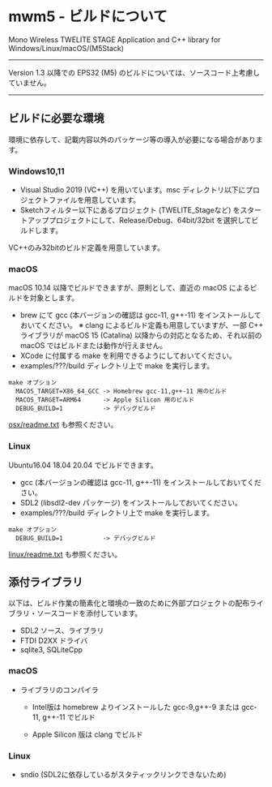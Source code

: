 # mwm5 - ビルドについて

Mono Wireless TWELITE STAGE Application and C++ library for Windows/Linux/macOS/(M5Stack)



---

Version 1.3 以降での EPS32 (M5) のビルドについては、ソースコード上考慮していません。

---



## ビルドに必要な環境

環境に依存して、記載内容以外のパッケージ等の導入が必要になる場合があります。



### Windows10,11

* Visual Studio 2019 (VC++) を用いています。msc ディレクトリ以下にプロジェクトファイルを用意しています。
* Sketchフィルター以下にあるプロジェクト (TWELITE_Stageなど) をスタートアッププロジェクトにして、Release/Debug、64bit/32bit を選択してビルドします。



VC++のみ32bitのビルド定義を用意しています。



### macOS

macOS 10.14 以降でビルドできますが、原則として、直近の macOS によるビルドを対象とします。

* brew にて gcc (本バージョンの確認は gcc-11, g++-11) をインストールしておいてください。
  ※ clang によるビルド定義も用意していますが、一部 C++ ライブラリが macOS 15 (Catalina) 以降からの対応となるため、それ以前の macOS ではビルドまたは動作が行えません。
* XCode に付属する make を利用できるようにしておいてください。
* examples/???/build ディレクトリ上で make を実行します。

```
make オプション
  MACOS_TARGET=X86_64_GCC -> Homebrew gcc-11,g++-11 用のビルド
  MACOS_TARGET=ARM64	  -> Apple Silicon 用のビルド
  DEBUG_BUILD=1           -> デバッグビルド
```



[osx/readme.txt](osx/readme.txt) も参照ください。



### Linux

Ubuntu16.04 18.04 20.04 でビルドできます。

* gcc (本バージョンの確認は gcc-11, g++-11) をインストールしておいてください。
* SDL2 (libsdl2-dev パッケージ) をインストールしておいてください。
* examples/???/build ディレクトリ上で make を実行します。

```
make オプション
  DEBUG_BUILD=1           -> デバッグビルド
```



[linux/readme.txt](linux/readme.txt) も参照ください。





## 添付ライブラリ

以下は、ビルド作業の簡素化と環境の一致のために外部プロジェクトの配布ライブラリ・ソースコードを添付しています。

* SDL2 ソース、ライブラリ
* FTDI D2XX ドライバ
* sqlite3, SQLiteCpp



### macOS

* ライブラリのコンパイラ

    * Intel版は homebrew よりインストールした gcc-9,g++-9 または gcc-11, g++-11 でビルド

    * Apple Silicon 版は clang でビルド



### Linux

* sndio (SDL2に依存しているがスタティックリンクできないため)
